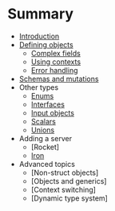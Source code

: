 # Summary

* [Introduction](README.md)
* [Defining objects](defining_objects.md)
  * [Complex fields](complex_fields.md)
  * [Using contexts](using_contexts.md)
  * [Error handling](error_handling.md)
* [Schemas and mutations](schemas_and_mutations.md)
* Other types
  * [Enums](enums.md)
  * [Interfaces](interfaces.md)
  * [Input objects](input_objects.md)
  * [Scalars](scalars.md)
  * [Unions](unions.md)
* Adding a server
  * [Rocket]
  * [Iron](iron.md)
* Advanced topics
  * [Non-struct objects]
  * [Objects and generics]
  * [Context switching]
  * [Dynamic type system]

